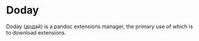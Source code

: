 Doday
=====

Doday (додай) is a pandoc extensions manager, the primary use of which is to
download extensions.
